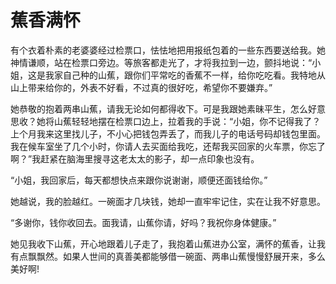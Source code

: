 # 蕉香满怀

有个衣着朴素的老婆婆经过检票口，怯怯地把用报纸包着的一些东西要送给我。她神情谦顺，站在检票口旁边。等旅客都走光了，才将我拉到一边，颤抖地说：“小姐，这是我家自己种的山蕉，跟你们平常吃的香蕉不一样，给你吃吃看。我特地从山上带来给你的，外表不好看，不过真的很好吃，希望你不要嫌弃。” 

她恭敬的抱着两串山蕉，请我无论如何都得收下。可是我跟她素昧平生，怎么好意思收？她将山蕉轻轻地摆在检票口边上，拉着我的手说：“小姐，你不记得我了？上个月我来这里找儿子，不小心把钱包弄丢了，而我儿子的电话号码却钱包里面。我在候车室坐了几个小时，你请人去买面给我吃，还帮我买回家的火车票，你忘了啊？”我赶紧在脑海里搜寻这老太太的影子，却一点印象也没有。 

“小姐，我回家后，每天都想快点来跟你说谢谢，顺便还面钱给你。” 

她越说，我的脸越红。一碗面才几块钱，她却一直牢牢记住，实在让我不好意思。 

“多谢你，钱你收回去。面我请，山蕉你请，好吗？我祝你身体健康。” 

她见我收下山蕉，开心地跟着儿子走了，我抱着山蕉进办公室，满怀的蕉香，让我有点飘飘然。如果人世间的真善美都能够借一碗面、两串山蕉慢慢舒展开来，多么美好啊!
 